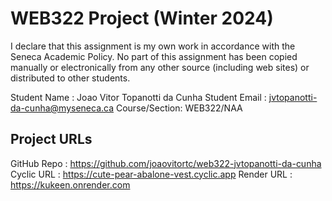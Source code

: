 # WEB322 Project (Winter 2024)

I declare that this assignment is my own work in accordance with the Seneca Academic Policy.
No part of this assignment has been copied manually or electronically from any other source
(including web sites) or distributed to other students.

Student Name  : Joao Vitor Topanotti da Cunha
Student Email : jvtopanotti-da-cunha@myseneca.ca
Course/Section: WEB322/NAA

## Project URLs
GitHub Repo   : https://github.com/joaovitortc/web322-jvtopanotti-da-cunha
Cyclic URL    : https://cute-pear-abalone-vest.cyclic.app
Render URL    : https://kukeen.onrender.com


